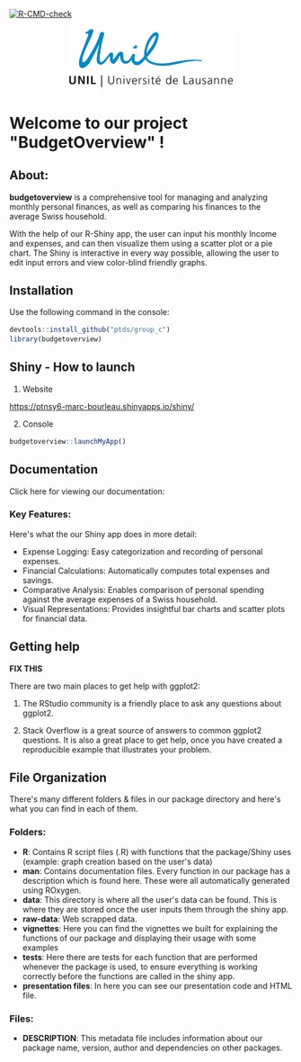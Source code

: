 [![R-CMD-check](https://github.com/ptds2023/pkgTest/actions/workflows/R-CMD-check.yaml/badge.svg?branch=main)](https://github.com/ptds2023/pkgTest/actions/workflows/R-CMD-check.yaml)


<p align="center">
  <img src="man/figures/logo.png" width="300">
</p>


# Welcome to our project "BudgetOverview" !

## About:  

**budgetoverview** is a comprehensive tool for managing and analyzing monthly personal finances, as well as comparing his finances to the average Swiss household.

With the help of our R-Shiny app, the user can input his monthly Income and expenses, and can then visualize them using a scatter plot or a pie chart. The Shiny is interactive in every way possible, allowing the user to edit input errors and view color-blind friendly graphs. 

## Installation 

Use the following command in the console: 

```r
devtools::install_github("ptds/group_c")
library(budgetoverview)

```

## Shiny - How to launch

1. Website 

https://ptnsy6-marc-bourleau.shinyapps.io/shiny/


2. Console 

```r
budgetoverview::launchMyApp()

```

## Documentation

Click here for viewing our documentation: 


### Key Features:

Here's what the our Shiny app does in more detail: 

- Expense Logging: Easy categorization and recording of personal expenses.
- Financial Calculations: Automatically computes total expenses and savings.
- Comparative Analysis: Enables comparison of personal spending against the average expenses of a Swiss household. 
- Visual Representations: Provides insightful bar charts and scatter plots for financial data.

## Getting help

**FIX THIS**

There are two main places to get help with ggplot2:

1. The RStudio community is a friendly place to ask any questions about ggplot2.

2. Stack Overflow is a great source of answers to common ggplot2 questions. It is also a great place to get help, once you have created a reproducible example that illustrates your problem.

## File Organization

There's many different folders & files in our package directory and here's what you can find in each of them. 

### Folders: 

- **R**: Contains R script files (.R) with functions that the package/Shiny uses (example: graph creation based on the user's data)
- **man**: Contains documentation files. Every function in our package has a description which is found here. These were all automatically generated using ROxygen.
- **data**: This directory is where all the user's data can be found. This is where they are stored once the user inputs them through the shiny app.
- **raw-data**: Web scrapped data.
- **vignettes**: Here you can find the vignettes we built for explaining the functions of our package and displaying their usage with some examples
- **tests**: Here there are tests for each function that are performed whenever the package is used, to ensure everything is working correctly before the functions are called in the shiny app.
- **presentation files**: In here you can see our presentation code and HTML file. 

### Files: 

- **DESCRIPTION**: This metadata file includes information about our package name, version, author and dependencies on other packages. 

